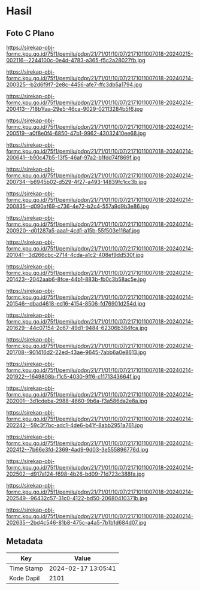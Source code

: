 # Hasil

## Foto C Plano

https://sirekap-obj-formc.kpu.go.id/75f1/pemilu/pdpr/21/71/01/10/07/2171011007018-20240215-002116--2244100c-0e4d-4783-a365-f5c2a28027fb.jpg

https://sirekap-obj-formc.kpu.go.id/75f1/pemilu/pdpr/21/71/01/10/07/2171011007018-20240214-200325--b2d6f9f7-2e8c-4456-afe7-ffc3db5a1794.jpg

https://sirekap-obj-formc.kpu.go.id/75f1/pemilu/pdpr/21/71/01/10/07/2171011007018-20240214-200413--718b1faa-29e5-46ca-9029-02113284b5f6.jpg

https://sirekap-obj-formc.kpu.go.id/75f1/pemilu/pdpr/21/71/01/10/07/2171011007018-20240214-200519--a0f8e0f4-6850-47b1-9962-43032410ee68.jpg

https://sirekap-obj-formc.kpu.go.id/75f1/pemilu/pdpr/21/71/01/10/07/2171011007018-20240214-200641--b90c47b5-13f5-46af-97a2-b1fdd74f869f.jpg

https://sirekap-obj-formc.kpu.go.id/75f1/pemilu/pdpr/21/71/01/10/07/2171011007018-20240214-200734--b6945b02-d529-4f27-a493-14839fc1cc3b.jpg

https://sirekap-obj-formc.kpu.go.id/75f1/pemilu/pdpr/21/71/01/10/07/2171011007018-20240214-200835--d090af69-c736-4e72-b2c4-557a9d9b3e86.jpg

https://sirekap-obj-formc.kpu.go.id/75f1/pemilu/pdpr/21/71/01/10/07/2171011007018-20240214-200920--d01287a5-aaa1-4cd1-a15b-55f503e118af.jpg

https://sirekap-obj-formc.kpu.go.id/75f1/pemilu/pdpr/21/71/01/10/07/2171011007018-20240214-201041--3d266cbc-2714-4cda-a1c2-408ef9dd530f.jpg

https://sirekap-obj-formc.kpu.go.id/75f1/pemilu/pdpr/21/71/01/10/07/2171011007018-20240214-201423--2042aab6-8fce-44b1-883b-fb0c3b58ac5e.jpg

https://sirekap-obj-formc.kpu.go.id/75f1/pemilu/pdpr/21/71/01/10/07/2171011007018-20240214-201546--dbad4618-ed16-4154-8506-fd76901d254d.jpg

https://sirekap-obj-formc.kpu.go.id/75f1/pemilu/pdpr/21/71/01/10/07/2171011007018-20240214-201629--44c07154-2c67-49d1-9484-62306b384fca.jpg

https://sirekap-obj-formc.kpu.go.id/75f1/pemilu/pdpr/21/71/01/10/07/2171011007018-20240214-201708--901416d2-22ed-43ae-9645-7abb6a0e8613.jpg

https://sirekap-obj-formc.kpu.go.id/75f1/pemilu/pdpr/21/71/01/10/07/2171011007018-20240214-201922--1649808b-f1c5-4030-9ff6-c1171343664f.jpg

https://sirekap-obj-formc.kpu.go.id/75f1/pemilu/pdpr/21/71/01/10/07/2171011007018-20240214-202001--3d1cdeba-2988-4660-9b6a-f3a586da2e8a.jpg

https://sirekap-obj-formc.kpu.go.id/75f1/pemilu/pdpr/21/71/01/10/07/2171011007018-20240214-202242--59c3f7bc-adc1-4de6-b41f-8abb2951a761.jpg

https://sirekap-obj-formc.kpu.go.id/75f1/pemilu/pdpr/21/71/01/10/07/2171011007018-20240214-202412--7b66e3fd-2369-4ad9-9d03-3e555896776d.jpg

https://sirekap-obj-formc.kpu.go.id/75f1/pemilu/pdpr/21/71/01/10/07/2171011007018-20240214-202502--d917a124-f698-4b26-bd09-71d723c388fa.jpg

https://sirekap-obj-formc.kpu.go.id/75f1/pemilu/pdpr/21/71/01/10/07/2171011007018-20240214-202549--96432c57-31c0-4122-bd50-20680410371b.jpg

https://sirekap-obj-formc.kpu.go.id/75f1/pemilu/pdpr/21/71/01/10/07/2171011007018-20240214-202635--2bd4c546-81b8-475c-a4a5-7b1b1d684d07.jpg


## Metadata

| Key        | Value               |
| ---------- | ------------------- |
| Time Stamp | 2024-02-17 13:05:41 |
| Kode Dapil | 2101                |



